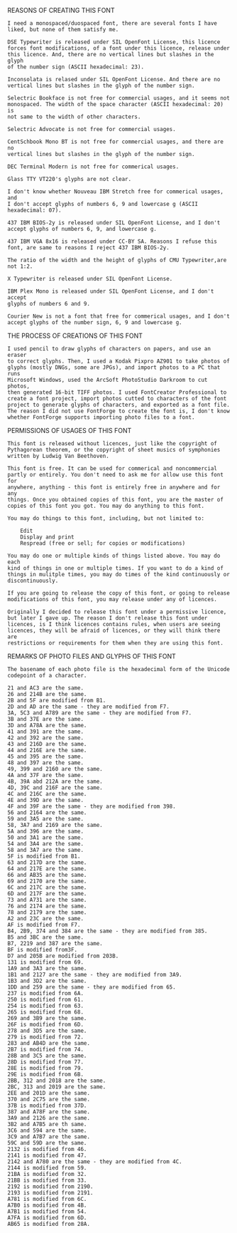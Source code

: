 REASONS OF CREATING THIS FONT

	I need a monospaced/duospaced font, there are several fonts I have
	liked, but none of them satisfy me.

	DSE Typewriter is released under SIL OpenFont License, this licence
	forces font modifications, of a font under this licence, release under
	this licence. And, there are no vertical lines but slashes in the glyph
	of the number sign (ASCII hexadecimal: 23).

	Inconsolata is relased under SIL OpenFont License. And there are no
	vertical lines but slashes in the glyph of the number sign.

	Selectric Bookface is not free for commercial usages, and it seems not
	monospaced. The width of the space character (ASCII hexadecimal: 20) is
	not same to the width of other characters.

	Selectric Advocate is not free for commercial usages.

	CentSchbook Mono BT is not free for commercial usages, and there are no
	vertical lines but slashes in the glyph of the number sign.

	DEC Terminal Modern is not free for commerical usages.

	Glass TTY VT220's glyphs are not clear.

	I don't know whether Nouveau IBM Stretch free for commerical usages, and
	I don't accept glyphs of numbers 6, 9 and lowercase g (ASCII
	hexadecimal: 07).

	437 IBM BIOS-2y is released under SIL OpenFont License, and I don't
	accept glyphs of numbers 6, 9, and lowercase g.

	437 IBM VGA 8x16 is released under CC-BY SA. Reasons I refuse this
	font, are same to reasons I reject 437 IBM BIOS-2y.

	The ratio of the width and the height of glyphs of CMU Typewriter,are
	not 1:2.

	X Typewriter is released under SIL OpenFont License.

	IBM Plex Mono is released under SIL OpenFont License, and I don't accept
	glyphs of numbers 6 and 9.

	Courier New is not a font that free for commerical usages, and I don't
	accept glyphs of the number sign, 6, 9 and lowercase g.

THE PROCESS OF CREATIONS OF THIS FONT

	I used pencil to draw glyphs of characters on papers, and use an eraser
	to correct glyphs. Then, I used a Kodak Pixpro AZ901 to take photos of
	glyphs (mostly DNGs, some are JPGs), and import photos to a PC that runs
	Microsoft Windows, used the ArcSoft PhotoStudio Darkroom to cut photos,
	then generated 16-bit TIFF photos. I used FontCreator Professional to
	create a font project, import photos cutted to characters of the font
	project to generate glyphs of characters, and exported as a font file.
	The reason I did not use FontForge to create the font is, I don't know
	whether FontForge supports importing photo files to a font.

PERMISSIONS OF USAGES OF THIS FONT

	This font is released without licences, just like the copyright of
	Pythagorean theorem, or the copyright of sheet musics of symphonies
	written by Ludwig Van Beethoven.

	This font is free. It can be used for commerical and noncommercial
	partly or entirely. You don't need to ask me for allow use this font for
	anywhere, anything - this font is entirely free in anywhere and for any
	things. Once you obtained copies of this font, you are the master of
	copies of this font you got. You may do anything to this font.

	You may do things to this font, including, but not limited to:

		Edit
		Display and print
		Respread (free or sell; for copies or modifications)

	You may do one or multiple kinds of things listed above. You may do each
	kind of things in one or multiple times. If you want to do a kind of
	things in mulitple times, you may do times of the kind continuously or
	discontinuously.

	If you are going to release the copy of this font, or going to release
	modifications of this font, you may release under any of licences.

	Originally I decided to release this font under a permissive licence,
	but later I gave up. The reason I don't release this font under
	licences, is I think licences contains rules, when users are seeing
	licences, they will be afraid of licences, or they will think there are
	restrictions or requirements for them when they are using this font.

REMARKS OF PHOTO FILES AND GLYPHS OF THIS FONT

	The basename of each photo file is the hexadecimal form of the Unicode
	codepoint of a character.

	21 and AC3 are the same.
	26 and 214B are the same.
	2B and 5F are modified from B1.
	2D and AD are the same - they are modified from F7.
	3A, 5C3 and A789 are the same - they are modified from F7.
	3B and 37E are the same.
	3D and A78A are the same.
	41 and 391 are the same.
	42 and 392 are the same.
	43 and 216D are the same.
	44 and 216E are the same.
	45 and 395 are the same.
	48 and 397 are the same.
	49, 399 and 2160 are the same.
	4A and 37F are the same.
	4B, 39A abd 212A are the same.
	4D, 39C and 216F are the same.
	4C and 216C are the same.
	4E and 39D are the same.
	4F and 39F are the same - they are modified from 398.
	56 and 2164 are the same.
	59 and 3A5 are the same.
	58, 3A7 and 2169 are the same.
	5A and 396 are the same.
	50 and 3A1 are the same.
	54 and 3A4 are the same.
	58 and 3A7 are the same.
	5F is modified from B1.
	63 and 217D are the same.
	64 and 217E are the same.
	66 and AB35 are the same.
	69 and 2170 are the same.
	6C and 217C are the same.
	6D and 217F are the same.
	73 and A731 are the same.
	76 and 2174 are the same.
	78 and 2179 are the same.
	A2 and 23C are the same.
	AF is modified from F7.
	B4, 2B9, 374 and 384 are the same - they are modified from 385.
	B5 and 3BC are the same.
	B7, 2219 and 387 are the same.
	BF is modified from3F.
	D7 and 205B are modified from 203B.
	131 is modified from 69.
	1A9 and 3A3 are the same.
	1B1 and 2127 are the same - they are modified from 3A9.
	1B3 and 3D2 are the same.
	1DD and 259 are the same - they are modified from 65.
	237 is modified from 6A.
	250 is modified from 61.
	254 is modified from 63.
	265 is modified from 68.
	269 and 3B9 are the same.
	26F is modified from 6D.
	278 and 3D5 are the same.
	279 is modified from 72.
	283 and AB4D are the same.
	2B7 is modified from 74.
	28B and 3C5 are the same.
	28D is modified from 77.
	28E is modified from 79.
	29E is modified from 6B.
	2BB, 312 and 2018 are the same.
	2BC, 313 and 2019 are the same.
	2EE and 201D are the same.
	370 and 2C75 are the same.
	37B is modified from 37D.
	387 and A78F are the same.
	3A9 and 2126 are the same.
	3B2 and A7B5 are th same.
	3C6 and 594 are the same.
	3C9 and A7B7 are the same.
	59C and 59D are the same.
	2132 is modified from 46.
	2141 is modified from 47.
	2142 and A780 are the same - they are modified from 4C.
	2144 is modified from 59.
	21BA is modified from 32.
	21BB is modified from 33.
	2192 is modified from 2190.
	2193 is modified from 2191.
	A781 is modified from 6C.
	A7B0 is modified from 4B.
	A7B1 is modified from 54.
	A7FA is modified from 6D.
	AB65 is modified from 28A.
